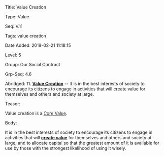 Title:  Value Creation

Type:   Value

Seq:    V.11

Tags:   value creation

Date Added: 2019-02-21 11:18:15

Level:  5

Group:  Our Social Contract

Grp-Seq: 4.6

Abridged: 11. **[Value Creation](https://www.Practopian.org/tags/value-creation.html)** -- It is in the best interests of society to encourage its citizens to engage in activities that will create value for themselves and others and society at large.

Teaser: 
 
Value creation is a [Core Value](../core/values.html).


Body:   
 
It is in the best interests of society to encourage its citizens to engage in activities that will **[create value][value]** for themselves and others and society at large, and to allocate capital so that the greatest amount of it is available for use by those with the strongest likelihood of using it wisely.

[value]: ../tags/value-creation.html


